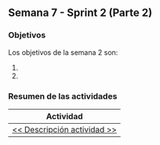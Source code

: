 ## Semana 7 - Sprint 2 (Parte 2)

### Objetivos

Los objetivos de la semana 2 son:

1. 
2. 
 
### Resumen de las actividades

| Actividad                                            |
| ---------------------------------------------------- |
| [<< Descripción actividad >>](https://avargas20.github.io/MISW-Procesos/semanas/semana7/s7_actividad_1)      |
